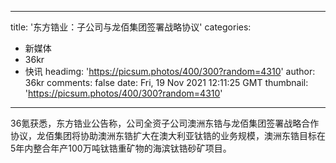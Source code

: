 
---
title: '东方锆业：子公司与龙佰集团签署战略协议'
categories: 
 - 新媒体
 - 36kr
 - 快讯
headimg: 'https://picsum.photos/400/300?random=4310'
author: 36kr
comments: false
date: Fri, 19 Nov 2021 12:11:25 GMT
thumbnail: 'https://picsum.photos/400/300?random=4310'
---

<div>   
36氪获悉，东方锆业公告称，公司全资子公司澳洲东锆与龙佰集团签署战略合作协议，龙佰集团将协助澳洲东锆扩大在澳大利亚钛锆的业务规模，澳洲东锆目标在5年内整合年产100万吨钛锆重矿物的海滨钛锆砂矿项目。  
</div>
            